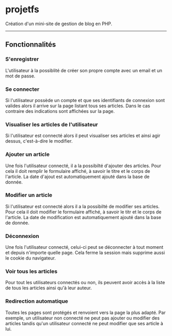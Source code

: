# projetfs
Création d'un mini-site de gestion de blog en PHP.

------------------------------

## Fonctionnalités

### S'enregistrer

L'utilisateur à la possiblité de créer son propre compte avec un email et un mot de passe.


### Se connecter

Si l'utilisateur possède un compte et que ses identifiants de connexion sont valides alors il arrive sur la page listant tous ses articles. Dans le cas contraire des indications sont affichées sur la page.


### Visualiser les articles de l'utilisateur

Si l'utilisateur est connecté alors il peut visualiser ses articles et ainsi agir dessus, c'est-à-dire le modifier.


### Ajouter un article

Une fois l'utilisateur connecté, il a la possibilté d'ajouter des articles. Pour cela il doit remplir le formulaire affiché, à savoir le titre et le corps de l'article. La date d'ajout est automatiquement ajouté dans la base de donnée.


### Modifier un article

Si l'utilisateur est connecté alors il a la possibilté de modifier ses articles. Pour cela il doit modifier le formulaire affiché, à savoir le titr et le corps de l'article. La date de modification est automatiquement ajouté dans la base de donnée.


### Déconnexion

Une fois l'utilisateur connecté, celui-ci peut se déconnecter à tout moment et depuis n'importe quelle page. Cela ferme la session mais supprime aussi le cookie du navigateur.


### Voir tous les articles

Pour tout les utilisateurs connectés ou non, ils peuvent avoir accès à la liste de tous les articles ainsi qu'à leur auteur.


### Redirection automatique

Toutes les pages sont protégés et renvoient vers la page la plus adapté. Par exemple, un utilisateur non connecté ne peut pas ajouter ou modifier des articles tandis qu'un utilisateur connecté ne peut modifier que ses article à lui.




